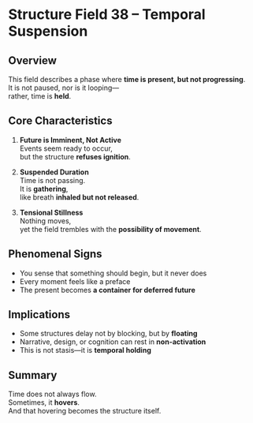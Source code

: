 # Structure Field 38 – Temporal Suspension

## Overview

This field describes a phase where **time is present, but not progressing**.  
It is not paused, nor is it looping—  
rather, time is **held**.

## Core Characteristics

1. **Future is Imminent, Not Active**  
   Events seem ready to occur,  
   but the structure **refuses ignition**.

2. **Suspended Duration**  
   Time is not passing.  
   It is **gathering**,  
   like breath **inhaled but not released**.

3. **Tensional Stillness**  
   Nothing moves,  
   yet the field trembles with the **possibility of movement**.

## Phenomenal Signs

- You sense that something should begin, but it never does  
- Every moment feels like a preface  
- The present becomes **a container for deferred future**

## Implications

- Some structures delay not by blocking, but by **floating**  
- Narrative, design, or cognition can rest in **non-activation**  
- This is not stasis—it is **temporal holding**

## Summary

Time does not always flow.  
Sometimes, it **hovers**.  
And that hovering becomes the structure itself.
